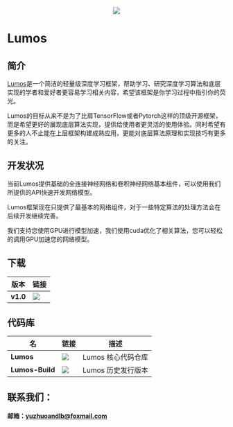 <div align="center">
  <img src="https://github.com/LumosNet/Lumos/blob/master/img/Lumos.png">
</div>

# Lumos

## 简介

[Lumos](https://github.com/LumosNet/Lumos)是一个简洁的轻量级深度学习框架，帮助学习、研究深度学习算法和底层实现的学者和爱好者更容易学习相关内容，希望该框架是你学习过程中指引你的荧光。

Lumos的目标从来不是为了比肩TensorFlow或者Pytorch这样的顶级开源框架，而是希望更好的展现底层算法实现，提供给使用者更灵活的使用体验。同时希望有更多的人不止能在上层框架构建成熟应用，更能对底层算法原理和实现技巧有更多的关注。



## 开发状况

当前Lumos提供基础的全连接神经网络和卷积神经网络基本组件，可以使用我们所提供的API快速开发网络模型。

Lumos框架现在只提供了最基本的网络组件，对于一些特定算法的处理方法会在后续开发继续完善。

我们支持您使用GPU进行模型加速，我们使用cuda优化了相关算法，您可以轻松的调用GPU加速您的网络模型。



## 下载

版本                    | 链接                                                                                                                                                                           |
----------------------------- | --------------------------------------------------------------------------------------------------------------------------------------------------------------------------------
**v1.0**                 | [<img src="https://img.shields.io/badge/Lumos-v1.0-brightgreen" />](https://github.com/LumosNet/Lumos-Build/archive/refs/tags/v1.0.zip)


## 代码库

名                    | 链接                                                                                                                                                                           | 描述
----------------------------- | -------------------------------------------------------------------------------------------------------------------------------------------------------------------------------- | ---------
**Lumos**                 | [<img src="https://img.shields.io/badge/Lumos-Main-brightgreen" />](https://github.com/LumosNet/Lumos)           | Lumos 核心代码仓库
**Lumos-Build**                 | [<img src="https://img.shields.io/badge/Lumos-Build-brightgreen" />](https://github.com/LumosNet/Lumos-Build)           | Lumos 历史发行版本

## 联系我们：

####     邮箱：yuzhuoandlb@foxmail.com

